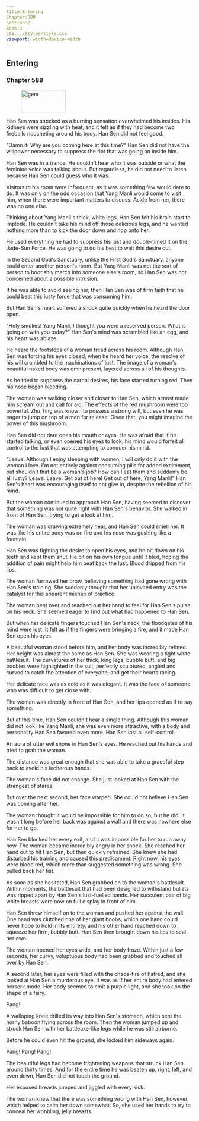 ```yaml
---
Title:Entering 
Chapter:588 
Section:2 
Book:2 
CSS:../Styles/style.css 
viewport: width=device-width
---
```

  
## Entering
### Chapter 588
  
<figure>
	<img src="../Images/gem.gif" alt="gem" id="gem" width="120" height="60" />
</figure>
  

  
Han Sen was shocked as a burning sensation overwhelmed his insides. His kidneys were sizzling with heat, and it felt as if they had become two fireballs ricocheting around his body. Han Sen did not feel good.

"Damn it! Why are you coming here at this time?" Han Sen did not have the willpower necessary to suppress the riot that was going on inside him.

Han Sen was in a trance. He couldn't hear who it was outside or what the feminine voice was talking about. But regardless, he did not need to listen because Han Sen could guess who it was.

Visitors to his room were infrequent, as it was something few would dare to do. It was only on the odd occasion that Yang Manli would come to visit him, when there were important matters to discuss. Aside from her, there was no one else.

Thinking about Yang Manli's thick, white legs, Han Sen felt his brain start to implode. He couldn't take his mind off those delicious legs, and he wanted nothing more than to kick the door down and hop onto her.

He used everything he had to suppress his lust and double-timed it on the Jade-Sun Force. He was going to do his best to wait this desire out.

In the Second God's Sanctuary, unlike the First God's Sanctuary, anyone could enter another person's room. But Yang Manli was not the sort of person to boorishly march into someone else's room, so Han Sen was not concerned about a possible intrusion.

If he was able to avoid seeing her, then Han Sen was of firm faith that he could beat this lusty force that was consuming him.

But Han Sen's heart suffered a shock quite quickly when he heard the door open.

"Holy smokes! Yang Manli, I thought you were a reserved person. What is going on with you today?" Han Sen's mind was scrambled like an egg, and his heart was ablaze.

He heard the footsteps of a woman tread across his room. Although Han Sen was forcing his eyes closed, when he heard her voice, the resolve of his will crumbled to the machinations of lust. The image of a woman's beautiful naked body was omnipresent, layered across all of his thoughts.

As he tried to suppress the carnal desires, his face started turning red. Then his nose began bleeding.

The woman was walking closer and closer to Han Sen, which almost made him scream out and call for aid. The effects of the red mushroom were too powerful. Zhu Ting was known to possess a strong will, but even he was eager to jump on top of a man for release. Given that, you might imagine the power of this mushroom.

Han Sen did not dare open his mouth or eyes. He was afraid that if he started talking, or even opened his eyes to look, his mind would forfeit all control to the lust that was attempting to conquer his mind.

"Leave. Although I enjoy sleeping with women, I will only do it with the woman I love. I'm not entirely against consuming pills for added excitement, but shouldn't that be a woman's job? How can I eat them and suddenly be all lusty? Leave. Leave. Get out of here! Get out of here, Yang Manli!" Han Sen's heart was encouraging itself to not give in, despite the rebellion of his mind.

But the woman continued to approach Han Sen, having seemed to discover that something was not quite right with Han Sen's behavior. She walked in front of Han Sen, trying to get a look at him.

The woman was drawing extremely near, and Han Sen could smell her. It was like his entire body was on fire and his nose was gushing like a fountain.

Han Sen was fighting the desire to open his eyes, and he bit down on his teeth and kept them shut. He bit on his own tongue until it bled, hoping the addition of pain might help him beat back the lust. Blood dripped from his lips.

The woman furrowed her brow, believing something had gone wrong with Han Sen's training. She suddenly thought that her uninvited entry was the catalyst for this apparent mishap of practice.

The woman bent over and reached out her hand to feel for Han Sen's pulse on his neck. She seemed eager to find out what had happened to Han Sen.

But when her delicate fingers touched Han Sen's neck, the floodgates of his mind were lost. It felt as if the fingers were bringing a fire, and it made Han Sen open his eyes.

A beautiful woman stood before him, and her body was incredibly refined. Her height was almost the same as Han Sen. She was wearing a tight white battlesuit. The curvatures of her thick, long legs, bubble butt, and big boobies were highlighted in the suit, perfectly sculptured, angled and curved to catch the attention of everyone, and get their hearts racing.

Her delicate face was as cold as it was elegant. It was the face of someone who was difficult to get close with.

The woman was directly in front of Han Sen, and her lips opened as if to say something.

But at this time, Han Sen couldn't hear a single thing. Although this woman did not look like Yang Manli, she was even more attractive, with a body and personality Han Sen favored even more. Han Sen lost all self-control.

An aura of utter evil shone in Han Sen's eyes. He reached out his hands and tried to grab the woman.

The distance was great enough that she was able to take a graceful step back to avoid his lecherous hands.

The woman's face did not change. She just looked at Han Sen with the strangest of stares.

But over the next second, her face warped. She could not believe Han Sen was coming after her.

The woman thought it would be impossible for him to do so, but he did. It wasn't long before her back was against a wall and there was nowhere else for her to go.

Han Sen blocked her every exit, and it was impossible for her to run away now. The woman became incredibly angry in her shock. She reached her hand out to hit Han Sen, but then quickly refrained. She knew she had disturbed his training and caused this predicament. Right now, his eyes were blood red, which more than suggested something was wrong. She pulled back her fist.

As soon as she hesitated, Han Sen grabbed on to the woman's battlesuit. Within moments, the battlesuit that had been designed to withstand bullets was ripped apart by Han Sen's lust-fuelled hands. Her succulent pair of big white breasts were now on full display in front of him.

Han Sen threw himself on to the woman and pushed her against the wall. One hand was clutched one of her giant boobs, which one hand could never hope to hold in its entirety, and his other hand reached down to squeeze her firm, bubbly butt. Han Sen then brought down his lips to seal her own.

The woman opened her eyes wide, and her body froze. Within just a few seconds, her curvy, voluptuous body had been grabbed and touched all over by Han Sen.

A second later, her eyes were filled with the chaos-fire of hatred, and she looked at Han Sen a murderous eye. It was as if her entire body had entered berserk mode. Her body seemed to emit a purple light, and she took on the shape of a fairy.

Pang!

A walloping knee drilled its way into Han Sen's stomach, which sent the horny baboon flying across the room. Then the woman jumped up and struck Han Sen with her battleaxe-like legs while he was still airborne.

Before he could even hit the ground, she kicked him sideways again.

Pang! Pang! Pang!

The beautiful legs had become frightening weapons that struck Han Sen around thirty times. And for the entire time he was beaten up, right, left, and even down, Han Sen did not touch the ground.

Her exposed breasts jumped and jiggled with every kick.

The woman knew that there was something wrong with Han Sen, however, which helped to calm her down somewhat. So, she used her hands to try to conceal her wobbling, jelly breasts.